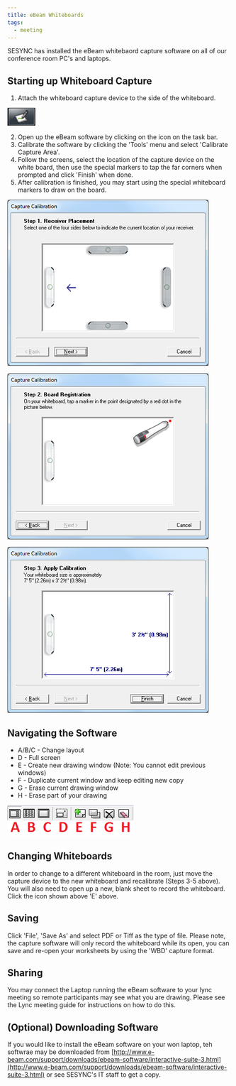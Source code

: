 ```yaml
---
title: eBeam Whiteboards
tags:
  - meeting
---
```


SESYNC has installed the eBeam whitebaord capture software on all of our conference room PC's and laptops.

## Starting up Whiteboard Capture

1. Attach the whiteboard capture device to the side of the whiteboard.

![start-button](/assets/images/eBeam-start-button.png)

2. Open up the eBeam software by clicking on the icon on the task bar. 
3. Calibrate the software by clicking the 'Tools' menu and select 'Calibrate Capture Area'.
4. Follow the screens, select the location of the capture device on the white board, then use the special markers to tap the far corners when prompted and click 'Finish' when done.
5. After calibration is finished, you may start using the special whiteboard markers to draw on the board.

![calibration01](/assets/images/eBeam-calibration01.png)

![calibration02](/assets/images/eBeam-calibration02.png)

![calibration03](/assets/images/eBeam-calibration03.png)

## Navigating the Software

* A/B/C - Change layout
* D - Full screen
* E - Create new drawing window (Note: You cannot edit previous windows)
* F - Duplicate current window and keep editing new copy
* G - Erase current drawing window
* H - Erase part of your drawing

![navigation](/assets/images/eBeam-navigation.png)

## Changing Whiteboards

In order to change to a different whiteboard in the room, just move the capture device to the new whiteboard and recalibrate (Steps 3-5 above). You will also need to open up a new, blank sheet to record the whiteboard. Click the icon shown above 'E' above.

## Saving

Click 'File', 'Save As' and select PDF or Tiff as the type of file.  Please note, the capture software will only record the whiteboard while its open, you can save and re-open your worksheets by using the 'WBD' capture format.

## Sharing

You may connect the Laptop running the eBeam software to your lync meeting so remote participants may see what you are drawing. Please see the Lync meeting guide for instructions on how to do this.

## (Optional) Downloading Software

If you would like to install the eBeam software on your won laptop, teh softwrae may be downloaded from [http://www.e-beam.com/support/downloads/ebeam-software/interactive-suite-3.html](http://www.e-beam.com/support/downloads/ebeam-software/interactive-suite-3.html) or see SESYNC's IT staff to get a copy.
